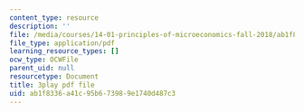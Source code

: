```yaml
---
content_type: resource
description: ''
file: /media/courses/14-01-principles-of-microeconomics-fall-2018/ab1f8336a41c95b673989e1740d487c3_ufrYzoR_4xE.pdf
file_type: application/pdf
learning_resource_types: []
ocw_type: OCWFile
parent_uid: null
resourcetype: Document
title: 3play pdf file
uid: ab1f8336-a41c-95b6-7398-9e1740d487c3
---
```

